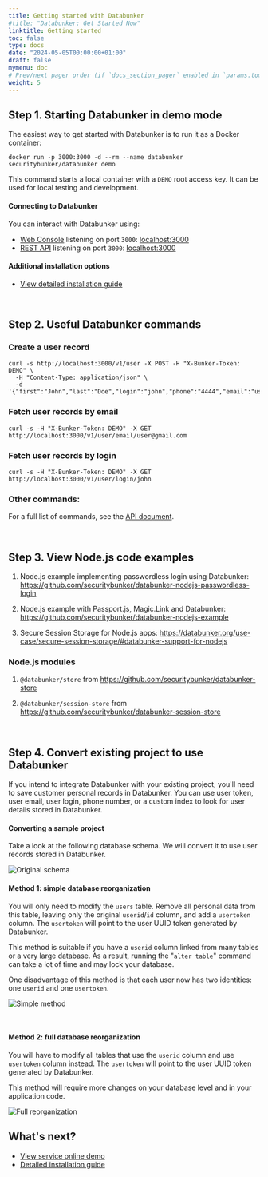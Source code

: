 ```yaml
---
title: Getting started with Databunker
#title: "Databunker: Get Started Now"
linktitle: Getting started
toc: false
type: docs
date: "2024-05-05T00:00:00+01:00"
draft: false
mymenu: doc
# Prev/next pager order (if `docs_section_pager` enabled in `params.toml`)
weight: 5
---
```

## Step 1. Starting Databunker in demo mode
The easiest way to get started with Databunker is to run it as a Docker container:

```
docker run -p 3000:3000 -d --rm --name databunker securitybunker/databunker demo
```

This command starts a local container with a `DEMO` root access key. It can be used for local testing and development.

#### Connecting to Databunker

You can interact with Databunker using:

- [Web Console](https://demo.databunker.org/) listening on port `3000`: [localhost:3000](http://localhost:3000)
- [REST API](https://documenter.getpostman.com/view/11310294/Szmcbz32) listening on port `3000`: [localhost:3000](http://localhost:3000)

#### Additional installation options
- [View detailed installation guide](/doc/install/)

&nbsp;

## Step 2. Useful Databunker commands

### Create a user record

```
curl -s http://localhost:3000/v1/user -X POST -H "X-Bunker-Token: DEMO" \
  -H "Content-Type: application/json" \
  -d '{"first":"John","last":"Doe","login":"john","phone":"4444","email":"user@gmail.com"}'
```

### Fetch user records by email

```
curl -s -H "X-Bunker-Token: DEMO" -X GET http://localhost:3000/v1/user/email/user@gmail.com
```

### Fetch user records by login

```
curl -s -H "X-Bunker-Token: DEMO" -X GET http://localhost:3000/v1/user/login/john
```

### Other commands:

For a full list of commands, see the [API document](https://documenter.getpostman.com/view/11310294/Szmcbz32).

&nbsp;

## Step 3. View Node.js code examples
1. Node.js example implementing passwordless login using Databunker:
https://github.com/securitybunker/databunker-nodejs-passwordless-login

2. Node.js example with Passport.js, Magic.Link and Databunker:
https://github.com/securitybunker/databunker-nodejs-example

3. Secure Session Storage for Node.js apps:
https://databunker.org/use-case/secure-session-storage/#databunker-support-for-nodejs

### Node.js modules

1. `@databunker/store` from https://github.com/securitybunker/databunker-store

2. `@databunker/session-store` from https://github.com/securitybunker/databunker-session-store

&nbsp;

## Step 4. Convert existing project to use Databunker

If you intend to integrate Databunker with your existing project, you'll need to save customer personal records in Databunker. You can use user token, user email, user login, phone number, or a custom index to look for user details stored in Databunker.

#### Converting a sample project

Take a look at the following database schema. We will convert it to use user records stored in Databunker.

![Original schema](/img/db-original.png)


#### Method 1: simple database reorganization

You will only need to modify the ``users`` table. Remove all personal data from this table, leaving only the original ``userid``/``id`` column, and add a ``usertoken`` column. The ``usertoken`` will point to the user UUID token generated by Databunker.

This method is suitable if you have a ``userid`` column linked from many tables or a very large database. As a result, running the "``alter table``" command can take a lot of time and may lock your database.

One disadvantage of this method is that each user now has two identities: one ``userid`` and one ``usertoken``.

![Simple method](/img/db-simple.png)

&nbsp;

#### Method 2: full database reorganization
You will have to modify all tables that use the ``userid`` column and use ``usertoken`` column instead. The ``usertoken`` will point to the user UUID token generated by Databunker.

This method will require more changes on your database level and in your application code.

![Full reorganization](/img/db-complex.png)

## What's next?
- [View service online demo](/doc/demo/)
- [Detailed installation guide](/doc/install/)
